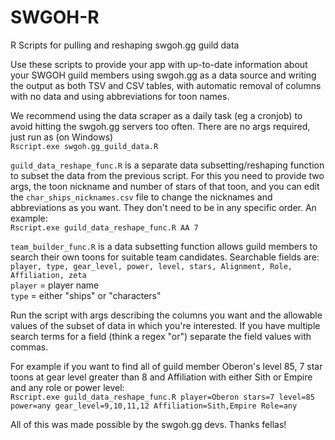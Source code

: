 # SWGOH-R
R Scripts for pulling and reshaping swgoh.gg guild data 

Use these scripts to provide your app with up-to-date information about your SWGOH guild members using swgoh.gg as a data source and writing the output as both TSV and CSV tables, with automatic removal of columns with no data and using abbreviations for toon names.

We recommend using the data scraper as a daily task (eg a cronjob) to avoid hitting the swgoh.gg servers too often. There are no args required, just run as (on Windows)  
`Rscript.exe swgoh.gg_guild_data.R`



`guild_data_reshape_func.R` is a separate data subsetting/reshaping function to subset the data from the previous script. For this you need to provide two args, the toon nickname and number of stars of that toon, and you can edit the `char_ships_nicknames.csv` file to change the nicknames and abbreviations as you want. They don't need to be in any specific order. An example:  
`Rscript.exe guild_data_reshape_func.R AA 7`  
  
`team_builder_func.R` is a data subsetting function allows guild members to search their own toons for suitable team candidates. Searchable fields are:  
`player, type, gear_level, power, level, stars, Alignment, Role, Affiliation, zeta`  
`player` = player name  
`type` = either "ships" or "characters"  

Run the script with args describing the columns you want and the allowable values of the subset of data in which you're interested. If you have multiple search terms for a field (think a regex "or") separate the field values with commas.  

For example if you want to find all of guild member Oberon's  level 85, 7 star toons at gear level greater than 8 and Affiliation with either Sith or Empire and any role or power level:  
`Rscript.exe guild_data_reshape_func.R player=Oberon stars=7 level=85 power=any gear_level=9,10,11,12 Affiliation=Sith,Empire Role=any`

All of this was made possible by the swgoh.gg devs. Thanks fellas!
